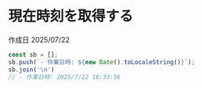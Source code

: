 # 現在時刻を取得する

作成日 2025/07/22

```javascript
const sb = [];
sb.push(`- 作業日時: ${new Date().toLocaleString()}`);
sb.join('\n')
// - 作業日時: 2025/7/22 16:33:56
```
